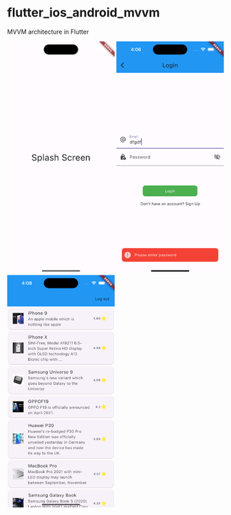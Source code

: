 # flutter_ios_android_mvvm

MVVM architecture in Flutter

<img src="splash1.png" width="250" height="540"> <img src="loginpage.png" width="250" height="540"> <img src="productlist.png" width="250" height="540">
